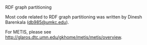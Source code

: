 RDF graph partitioning

Most code related to RDF graph partitioning was written by Dinesh Barenkala (db985@umkc.edu).

For METIS, please see http://glaros.dtc.umn.edu/gkhome/metis/metis/overview.
